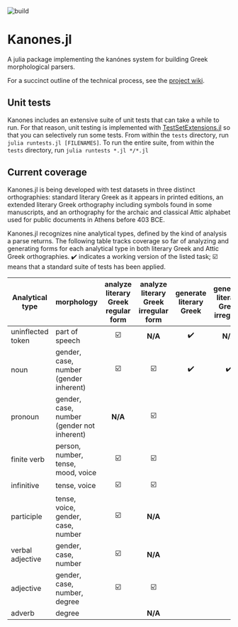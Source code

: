 ![build](https://github.com/neelsmith/Kanones.jl/actions/workflows/Documentation.yml/badge.svg)


# Kanones.jl

A julia package implementing the kanónes system for building Greek morphological parsers.

For a succinct outline of the technical process, see the [project wiki](https://github.com/neelsmith/Kanones.jl/wiki).


## Unit tests

Kanones includes an extensive suite of unit tests that can take a while to run.  For that reason, unit testing is implemented with [TestSetExtensions.jl](https://github.com/ssfrr/TestSetExtensions.jl) so that you can selectively run some tests. From within the `tests` directory, run `julia runtests.jl [FILENAMES]`.  To run the entire suite, from within the `tests` directory, run `julia runtests *.jl */*.jl`


## Current coverage



Kanones.jl is being developed with test datasets in three distinct orthographies: standard literary Greek as it appears in printed editions, an extended literary Greek orthography including symbols found in some manuscripts, and an orthography for the archaic and classical Attic alphabet used for public documents in Athens before 403 BCE.


Kanones.jl recognizes nine analytical types, defined by the kind of analysis a parse returns.  The following table tracks coverage so far of analyzing and generating forms for each analytical type in both literary Greek and Attic Greek orthographies. ✔️ indicates a working version of the listed task;  ☑️ means that a standard suite of tests has been applied.


| Analytical type | morphology | analyze literary Greek regular form |  analyze literary Greek irregular form  |  generate literary Greek | generate literary Greek irregular  | analyze Attic regular form | analyze Attic irregular form  | generate Attic |
| --- | --- | :---: | :---: | :---: | :---: | :---: | :---: | :---: |
| uninflected token | part of speech | ☑️  | **N/A** | ✔️  | **N/A** | ✔️ | **N/A** | ✔️ |
| noun | gender, case, number (gender inherent) | ☑️ | ☑️ | ✔️ | ✔️ | ✔️ | ✔️  | ✔️  |
| pronoun | gender, case, number (gender not inherent) |  **N/A** |  ☑️ | | |  **N/A** | | | 
| finite verb | person, number, tense, mood, voice | ☑️ | ☑️  | | | | | |
| infinitive | tense, voice | ☑️ | ☑️  | | | | | |
| participle | tense, voice, gender, case, number |☑️ | **N/A** | | | |   | |
| verbal adjective |  gender, case, number | ☑️  |  **N/A** |  | |   | **N/A** | |
| adjective | gender, case, number, degree |☑️  | ☑️ | | | | | |
| adverb | degree |  |  **N/A** | | | |  **N/A** | |